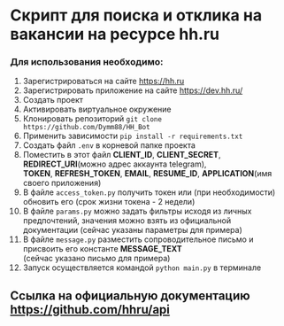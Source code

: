 # Скрипт для поиска и отклика на вакансии на ресурсе hh.ru

### Для использования необходимо:

1. Зарегистрироваться на сайте https://hh.ru
2. Зарегистрировать приложение на сайте https://dev.hh.ru/
3. Создать проект
4. Активировать виртуальное окружение
5. Клонировать репозиторий `git clone https://github.com/Dymm88/HH_Bot`
6. Применить зависимости `pip install -r requirements.txt`
7. Создать файл `.env` в корневой папке проекта
8. Поместить в этот файл **CLIENT_ID**, **CLIENT_SECRET**, **REDIRECT_URI**(можно адрес аккаунта telegram),  
    **TOKEN**, **REFRESH_TOKEN**, **EMAIL**, **RESUME_ID**, **APPLICATION**(имя своего приложения)
9. В файле `access_token.py` получить токен или (при необходимости) обновить его (срок жизни токена - 2 недели)
10. В файле `params.py` можно задать фильтры исходя из личных предпочтений, значения можно взять из официальной   
    документации (сейчас указаны параметры для примера)
11. В файле `message.py` разместить сопроводительное письмо и присвоить его константе **MESSAGE_TEXT**  
    (сейчас указано письмо для примера)
12. Запуск осуществляется командой `python main.py` в терминале


## Ссылка на официальную документацию https://github.com/hhru/api
